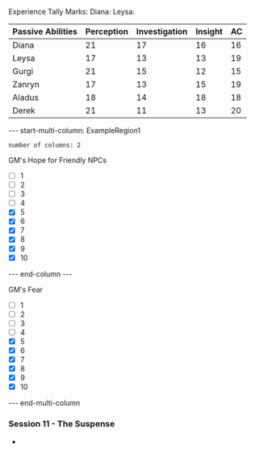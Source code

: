 Experience Tally Marks:
	Diana: 
	Leysa: 

| Passive Abilities | Perception | Investigation | Insight | AC  |
| ----------------- | ---------- | ------------- | ------- | --- |
| Diana             | 21         | 17            | 16      | 16  |
| Leysa             | 17         | 13            | 13      | 19  |
| Gurgi             | 21         | 15            | 12      | 15  |
| Zanryn            | 17         | 13            | 15      | 19  |
| Aladus            | 18         | 14            | 18      | 18  |
| Derek             | 21         | 11            | 13      | 20  |
--- start-multi-column: ExampleRegion1  
```column-settings  
number of columns: 2
```

GM's Hope for Friendly NPCs
- [ ] 1
- [ ] 2
- [ ] 3
- [ ] 4
- [X] 5
- [X] 6
- [X] 7
- [X] 8
- [X] 9
- [X] 10

--- end-column ---

GM's Fear
- [ ] 1
- [ ] 2
- [ ] 3
- [ ] 4
- [X] 5
- [X] 6
- [X] 7
- [X] 8
- [X] 9
- [X] 10

--- end-multi-column



### Session 11 - The Suspense
- 
